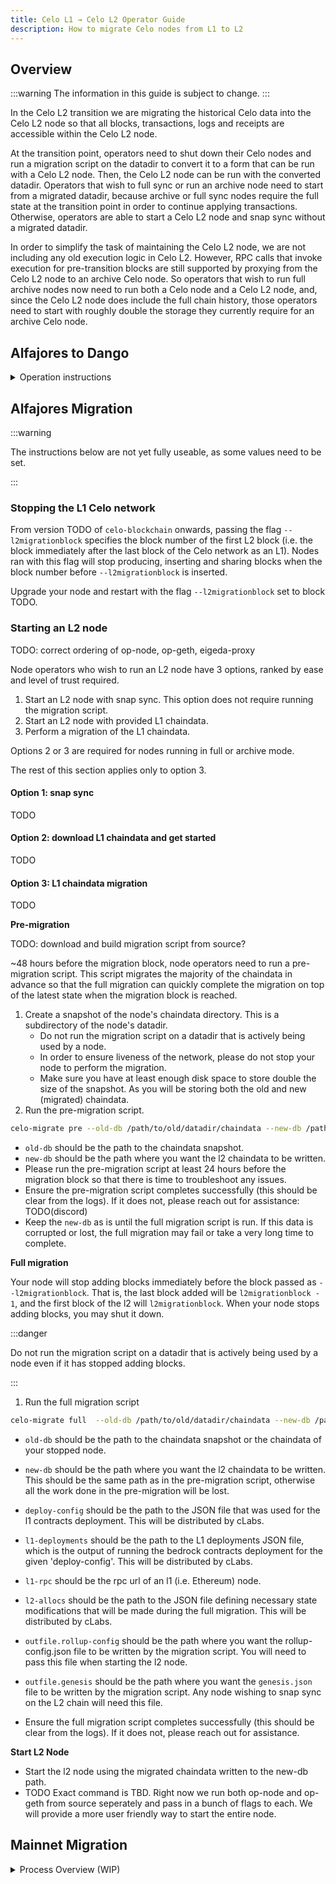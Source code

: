 ```yaml
---
title: Celo L1 → Celo L2 Operator Guide
description: How to migrate Celo nodes from L1 to L2
---
```



## Overview

:::warning
The information in this guide is subject to change.
:::

In the Celo L2 transition we are migrating the historical Celo data into the Celo L2 node so that all blocks, transactions, logs and receipts are accessible within the Celo L2 node.

At the transition point, operators need to shut down their Celo nodes and run a migration script on the datadir to convert it to a form that can be run with a Celo L2 node. Then, the Celo L2 node can be run with the converted datadir. Operators that wish to full sync or run an archive node need to start from a migrated datadir, because archive or full sync nodes require the full state at the transition point in order to continue applying transactions. Otherwise, operators are able to start a Celo L2 node and snap sync without a migrated datadir.

In order to simplify the task of maintaining the Celo L2 node, we are not including any old execution logic in Celo L2. However, RPC calls that invoke execution for pre-transition blocks are still supported by proxying from the Celo L2 node to an archive Celo node. So operators that wish to run full archive nodes now need to run both a Celo node and a Celo L2 node, and, since the Celo L2 node does include the full chain history, those operators need to start with roughly double the storage they currently require for an archive Celo node.

## Alfajores to Dango 

<details>
  <summary>Operation instructions</summary>

### Running a fullnode on the Dango testnet (migration block - 24940101)

The new node consists of 3 services op-geth (the execution client), op-node (the consensus client) and the eigenda-proxy (provides offchain data availability).
The op-node service connects to a p2p network of other op-node instances through which the sequencer distributes new blocks, it also has a direct connection to its op-geth instance to which it forwards received blocks for execution and, finally, it connects to the eigenda-proxy which acts as a gateway to the data availability layer.

:::note
Note the instructions below bind services to all interfaces (0.0.0.0) and op-geth uses a vhosts value of ‘*’ which is useful in a test/debug environment, however you may want to change that when running production code.
The instructions also  assume that all services are run on the same machine such that op-node can access op-geth and eigenda-proxy via localhost.
If that is not the case then you will need to configure the following op node flags appropriately. You will also need to copy the jwtsecret generated by op-geth at `<path-to-your-datadir>/geth/jwtsecret` to a location where the op-node process can access it. 
:::

op-node updated networking flags:

```bash
--l2=<your-public-op-geth-auth-rpc-addr>
--l2.jwt-secret=<location-of-copied-jwt-secret>
--plasma.da-server=<your-public-eigenda-proxy-address>
````

#### Running op-geth

The op-geth service should be started before the op-node service, because the op-node service will shutdown after a few seconds if it cannot connect to its corresponding op-geth instance.

Download and extract the migrated chaindata:

:::note
Note that this chaindata is from a fullnode, so it lacks historical states, and therefore nodes using it will not be able to perform RPC actions that rely on state for blocks prior to the migration block.
:::

```bash
wget https://storage.googleapis.com/cel2-rollup-files/dango/dango-migrated-datadir.tar.zst
tar -xvf dango-migrated-datadir.tar.zst
```

Position it correctly under a datadir:

```bash
mkdir -p <your-datadir-name>/geth
mv chaindata <your-datadir-name>/geth
```

Clone the celo op-geth repo and build op-geth:

```bash
git clone https://github.com/celo-org/op-geth.git
cd op-geth
git checkout badaf7f297762fbda117bc654b744e74a0ad6fe1
make geth
```

Run op-geth (note `--datadir` flag needs replacing with actual path to datadir):


```bash
./build/bin/geth \
  --datadir=<your-datadir-path> \
  --gcmode=archive \
  --syncmode=full \
  --authrpc.port=8551 \
  --authrpc.addr=0.0.0.0 \
  --authrpc.vhosts='*' \
  --http \
  --http.addr=0.0.0.0 \
  --http.port=8545 \
  --http.vhosts='*' \
  --http.api=eth,net,web3,debug,txpool,engine,admin \
  --ws \
  --ws.port=8545 \
  --ws.addr=0.0.0.0 \
  --ws.api=eth,net,web3,debug,txpool,engine \
  --rollup.sequencerhttp=https://forno.dango.celo-testnet.org \
  --rollup.disabletxpoolgossip=true \
  --rollup.halt=major \
  --bootnodes="" \
  --nodiscover
```

#### Running eigenda-proxy

Clone the repo and build the proxy:

```bash
git clone https://github.com/Layr-Labs/eigenda-proxy.git
cd eigenda-proxy
git checkout v1.2.0
make
```

Download and validate required g1 files (these files are part of the eigenda kzg trusted setup), see [https://github.com/Layr-Labs/rust-kzg-bn254](https://github.com/Layr-Labs/rust-kzg-bn254):

```bash
mkdir eigenda-resources
( cd eigenda-resources
wget \
https://srs-mainnet.s3.amazonaws.com/kzg/g1.point \
https://srs-mainnet.s3.amazonaws.com/kzg/g2.point.powerOf2 \
https://raw.githubusercontent.com/Layr-Labs/eigenda-operator-setup/master/resources/srssha256sums.txt
sha256sum -c srssha256sums.txt )
```

Generate a private key for your eigenda proxy instance; you will need `cast` (part of `foundry`) and `jq` for this, see [Install Foundry](https://book.getfoundry.sh/getting-started/installation) & [Download jq](https://jqlang.github.io/jq/download/):

```bash
cast wallet new -j | jq -r '.[0].private_key' | tail -c 3 > eigenda-priv-key.txt
```

Run the proxy:

```bash
./bin/eigenda-proxy \
  --addr=0.0.0.0 \
  --port=4242 \
  --eigenda-disperser-rpc=disperser-holesky.eigenda.xyz:443 \
  --eigenda-g1-path=eigenda-resources/g1.point \
  --eigenda-g2-tau-path=eigenda-resources/g2.point.powerOf2 \
  --eigenda-disable-tls=false \
  --eigenda-signer-private-key-hex `cat eigenda-priv-key.txt`
```

#### Running op-node

Clone the celo optimism repo and build op-node:

```bash
git clone https://github.com/celo-org/optimism.git
cd optimism/op-node
git checkout 42f2a5bbb7218c0828a996c48ad6bceb1e5f561a
make op-node
```

Download the rollup config file:

```bash
wget https://storage.googleapis.com/cel2-rollup-files/dango/rollup.json
```

Run op-node (note `--l2.jwt-secret` flag needs updating with the path to your op-geth datadir):

```bash
./bin/op-node \
  --l1=https://ethereum-holesky-rpc.publicnode.com \
  --l1.beacon=https://ethereum-holesky-beacon-api.publicnode.com \
  --l1.trustrpc=true \
  --l2=http://localhost:8551 \
  --l2.jwt-secret=<your-datdair-path>/geth/jwtsecret \
  --rollup.load-protocol-versions=true \
  --rollup.config=rollup.json \
  --verifier.l1-confs=4 \
  --p2p.advertise.ip 127.0.0.1 \
  --p2p.listen.tcp=9222 \
  --p2p.listen.udp=9222 \
  --p2p.priv.path=op-node_p2p_priv.txt \
  --p2p.static=\
/ip4/34.19.9.48/tcp/9222/p2p/16Uiu2HAmM4Waw3Qmw9eFjvLbPzNUSaNvdD91RzodwxDzTXCM3Rp1,\
/ip4/34.83.14.89/tcp/9222/p2p/16Uiu2HAkwGzuYEzVY7CXoN44BnfUiZWe92TMU1dJesbAi4CYGQFS,\
/ip4/34.19.27.0/tcp/9222/p2p/16Uiu2HAmSf7FE4FXCy6ks5VPjX2Vdo21N9H3PQk7H7T8HbDMqEB8,\
/ip4/34.82.212.175/tcp/9222/p2p/16Uiu2HAm2xo9mPhbMW9eAzjLMjp6JFEa1gijWu2CsBpWEqVWh7Kg \
  --plasma.enabled=true \
  --plasma.da-server=http://127.0.0.1:4242 \
  --plasma.da-service=true \
  --plasma.verify-on-read=false
```

### Migrating the L1 data (for illustrative and testing purposes)

:::note
Note that the instructions that follow allow you to perform a migration for testing purposes.
For the Dango testnet you must use the migrated datadir that we provide. For future testnets we will support migrating your own datadir.
:::

Checkout the celo optimism repo and run make build, this will take a few minutes.

```bash
git clone https://github.com/celo-org/optimism.git
cd optimism
make build
```

#### Generate the l2 allocs file

This step generates the allocs file which defines the state modifications that occur at the transition point from L1 to L2. It is a required input for the migration process.

```bash
(cd packages/contracts-bedrock &&
CONTRACT_ADDRESSES_PATH=../../op-chain-ops/cmd/celo-migrate/testdata/deployment-l1-holesky.json \
DEPLOY_CONFIG_PATH=../../op-chain-ops/cmd/celo-migrate/testdata/deploy-config-holesky-alfajores.json \
STATE_DUMP_PATH=../../op-chain-ops/cmd/celo-migrate/testdata/l2-allocs-alfajores.json \
forge script ./scripts/L2Genesis.s.sol:L2Genesis \
--sig 'runWithStateDump()')
```

#### Run the migration

You will be able to run an instance of op-geth with the migrated datadir but we don't have a sequencer deployed for this config and there is no agreed-upon block to migrate at, so there is no scope for receiving new blocks or being part of a network with this setup. However you will be able to test the RPC API.

Build the tool:

```bash
cd op-chain-ops
make celo-migrate
```

And then run the migration with the next command, you will need to substitute the following 2 fields:

- `<old-datadir>` refers to the datadir of the node you're migrating, note the node must be stopped in order for the migration to work correctly.
- `<new-datadir>` refers to the datadir that you will use for the op-geth node.

:::note
Note that migration will take about 15 minutes to complete.
:::

```bash
./bin/celo-migrate full \
--old-db=<old-datadir>/celo/chaindata \
--new-db=<new-datadir>/geth/chaindata \
--deploy-config=cmd/celo-migrate/testdata/deploy-config-holesky-alfajores.json \
--l1-deployments=cmd/celo-migrate/testdata/deployment-l1-holesky.json \
--l1-rpc=https://ethereum-holesky-rpc.publicnode.com \
--l2-allocs=cmd/celo-migrate/testdata/l2-allocs-alfajores.json \
--outfile.rollup-config=rollup-config.json
```

#### Run op-geth on migrated datadir

Checkout the celo op-geth repo and build geth:

```bash
git clone https://github.com/celo-org/op-geth.git
cd op-geth
make geth
```

Then run the node on the migrated datadir with your choice of flags, for example an indexer could use:

```bash
build/bin/geth \
--datadir=<new-datadir> \
--syncmode=full \
--gcmode=archive \
--snapshot=true \
--http \
--http.api=eth,net,web3,debug,txpool,engine
```

Note that for the actual deployment you will need to run an instance of op-node, which will communicate with the sequencer and your op-geth instance, but since we currently have no publicly available sequencer there is no reason to run it now.

### Fullnode with full sync

Start the Celo L2 execution client with a fully synced and migrated Celo datadir.

### Fullnode with snap sync

Start the Celo L2 execution client with an empty datadir.

### Archive node with support for execution (tracing, calls, gas estimation …)

- Start Celo node with fully synced datadir in archive mode.
- Start the Celo L2 execution client with a fully synced and migrated Celo datadir and additionally provide a flag with the RPC API address of the Celo node (this flag will be used to proxy any requests needing execution to the Celo node)

</details>

## Alfajores Migration

:::warning

The instructions below are not yet fully useable, as some values need to be set.

:::

### Stopping the L1 Celo network

From version TODO of `celo-blockchain` onwards, passing the flag `--l2migrationblock` specifies the block number of the first L2 block (i.e. the block immediately after the last block of the Celo network as an L1). Nodes ran with this flag will stop producing, inserting and sharing blocks when the block number before `--l2migrationblock` is inserted.

Upgrade your node and restart with the flag `--l2migrationblock` set to block TODO.

### Starting an L2 node

TODO: correct ordering of op-node, op-geth, eigeda-proxy

Node operators who wish to run an L2 node have 3 options, ranked by ease and level of trust required.

1. Start an L2 node with snap sync. This option does not require running the migration script.
2. Start an L2 node with provided L1 chaindata.
3. Perform a migration of the L1 chaindata.

Options 2 or 3 are required for nodes running in full or archive mode.

The rest of this section applies only to option 3.

#### Option 1: snap sync

TODO

#### Option 2: download L1 chaindata and get started

TODO

#### Option 3: L1 chaindata migration

TODO

**Pre-migration**

TODO: download and build migration script from source?

~48 hours before the migration block, node operators need to run a pre-migration script. This script migrates the majority of the chaindata in advance so that the full migration can quickly complete the migration on top of the latest state when the migration block is reached.

1. Create a snapshot of the node's chaindata directory. This is a subdirectory of the node's datadir.
    - Do not run the migration script on a datadir that is actively being used by a node.
    - In order to ensure liveness of the network, please do not stop your node to perform the migration.
    - Make sure you have at least enough disk space to store double the size of the snapshot. As you will be storing both the old and new (migrated) chaindata.
2. Run the pre-migration script.

```bash
celo-migrate pre --old-db /path/to/old/datadir/chaindata --new-db /path/to/new/datadir/chaindata
```

- `old-db` should be the path to the chaindata snapshot.
- `new-db` should be the path where you want the l2 chaindata to be written.
- Please run the pre-migration script at least 24 hours before the migration block so that there is time to troubleshoot any issues.
- Ensure the pre-migration script completes successfully (this should be clear from the logs). If it does not, please reach out for assistance: TODO(discord)
- Keep the `new-db` as is until the full migration script is run. If this data is corrupted or lost, the full migration may fail or take a very long time to complete.

**Full migration**

Your node will stop adding blocks immediately before the block passed as `--l2migrationblock`. That is, the last block added will be `l2migrationblock - 1`, and the first block of the l2 will `l2migrationblock`. When your node stops adding blocks, you may shut it down.

:::danger

Do not run the migration script on a datadir that is actively being used by a node even if it has stopped adding blocks.

:::

1. Run the full migration script

```bash
celo-migrate full  --old-db /path/to/old/datadir/chaindata --new-db /path/to/new/datadir/chaindata --deploy-config /path/to/deploy-config.json --l1-deployments /path/to/l1-deployments.json --l1-rpc <ETHEREUM_RPC_URL> --l2-allocs /path/to/l2-allocs.json --outfile.rollup-config /path/to/rollup-config.json --outfile.genesis /path/to/genesis.json
```

- `old-db` should be the path to the chaindata snapshot or the chaindata of your stopped node.
- `new-db` should be the path where you want the l2 chaindata to be written. This should be the same path as in the pre-migration script, otherwise all the work done in the pre-migration will be lost.
- `deploy-config` should be the path to the JSON file that was used for the l1 contracts deployment. This will be distributed by cLabs.
- `l1-deployments` should be the path to the L1 deployments JSON file, which is the output of running the bedrock contracts deployment for the given 'deploy-config'. This will be distributed by cLabs.
- `l1-rpc` should be the rpc url of an l1 (i.e. Ethereum) node.
- `l2-allocs` should be the path to the JSON file defining necessary state modifications that will be made during the full migration. This will be distributed by cLabs.
- `outfile.rollup-config` should be the path where you want the rollup-config.json file to be written by the migration script. You will need to pass this file when starting the l2 node.
- `outfile.genesis` should be the path where you want the `genesis.json` file to be written by the migration script. Any node wishing to snap sync on the L2 chain will need this file.

- Ensure the full migration script completes successfully (this should be clear from the logs). If it does not, please reach out for assistance.

**Start L2 Node**

- Start the l2 node using the migrated chaindata written to the new-db path.
- TODO Exact command is TBD. Right now we run both op-node and op-geth from source seperately and pass in a bunch of flags to each. We will provide a more user friendly way to start the entire node.

## Mainnet Migration 
<details>
<summary>Process Overview (WIP)</summary>

Note this section is subject to change and intended for illustrative purposes only.

### Stopping the L1 Celo network

A new version of `celo-blockchain` will be released that allows the flag`--l2migrationbock` to be passed, specifying the block number of the first L2 block (i.e. the block immediately after the last block of the Celo network as an L1). Nodes ran with this flag will stop producing, inserting and sharing blocks when the block number before `--l2migrationblock` is inserted.

When this version of `celo-blockchain` is released and a migration block number has been chosen, node operators will be asked to upgrade and pass in the correct block number when restarting their node.

### Starting an L2 node

As is detailed in other parts of this guide, node operators who wish to run an L2 node will have two options.

1. Perform a migration of the l1 chaindata. This option is required for nodes running in full or archive mode and is a more involved process.
2. Start an L2 node with snap sync. This option does not require running the migration script.

The rest of this section applies only to option 1.

### Pre-migration

~48 hours before the migration block, node operators will need to run a pre-migration script. This script migrates the majority of the chaindata in advance so that the full migration can quickly complete the migration on top of the latest state when the migration block is reached. (Method of distributing the migration script is TBD, right now we build and run from source).

1. Create a snapshot of the node's chaindata directory. This is a subdirectory of the node's datadir.
    - Do not run the migration script on a datadir that is actively being used by a node.
    - In order to ensure liveness of the network, please do not stop your node to perform the migration.
    - Make sure you have at least enough disk space to store double the size of the snapshot. As you will be storing both the old and new (migrated) chaindata.
2. Run the pre-migration script.

```bash
celo-migrate pre --old-db /path/to/old/datadir/chaindata --new-db /path/to/new/datadir/chaindata
```

- `old-db` should be the path to the chaindata snapshot.
- `new-db` should be the path where you want the l2 chaindata to be written.
- Please run the pre-migration script at least 24 hours before the migration block so that there is time to trouble shoot any issues.
- Ensure the pre-migration script completes successfully (this should be clear from the logs). If it does not, please reach out for assistance.
- Keep the `new-db` as is until the full migration script is run. If this data is corrupted or lost, the full migration may fail or take a very long time to complete.

### Full migration

Your node will stop adding blocks immediately before the block passed as `--l2migrationblock`. That is, the last block added will be `l2migrationblock - 1`, and the first block of the l2 will `l2migrationblock`. When your node stops adding blocks, you may shut it down.

NOTE: Do not run the migration script on a datadir that is actively being used by a node even if it has stopped adding blocks.

1. Run the full migration script

```bash
celo-migrate full  --old-db /path/to/old/datadir/chaindata --new-db /path/to/new/datadir/chaindata --deploy-config /path/to/deploy-config.json --l1-deployments /path/to/l1-deployments.json --l1-rpc <ETHEREUM_RPC_URL> --l2-allocs /path/to/l2-allocs.json --outfile.rollup-config /path/to/rollup-config.json --outfile.genesis /path/to/genesis.json
```

- `old-db` should be the path to the chaindata snapshot or the chaindata of your stopped node.
- `new-db` should be the path where you want the l2 chaindata to be written. This should be the same path as in the pre-migration script, otherwise all the work done in the pre-migration will be lost.
- `deploy-config` should be the path to the JSON file that was used for the l1 contracts deployment. This will be distributed by cLabs.
- `l1-deployments` should be the path to the L1 deployments JSON file, which is the output of running the bedrock contracts deployment for the given 'deploy-config'. This will be distributed by cLabs.
- `l1-rpc` should be the rpc url of an l1 (i.e. Ethereum) node.
- `l2-allocs` should be the path to the JSON file defining necessary state modifications that will be made during the full migration. This will be distributed by cLabs.
- `outfile.rollup-config` should be the path where you want the rollup-config.json file to be written by the migration script. You will need to pass this file when starting the l2 node.
- `outfile.genesis` should be the path where you want the `genesis.json` file to be written by the migration script. Any node wishing to snap sync on the L2 chain will need this file.

- Ensure the full migration script completes successfully (this should be clear from the logs). If it does not, please reach out for assistance.

### Start L2 Node

- Start the l2 node using the migrated chaindata written to the new-db path.
- Exact command is TBD. Right now we run both op-node and op-geth from source seperately and pass in a bunch of flags to each. We will provide a more user friendly way to start the entire node.

</details>
